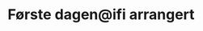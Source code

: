 ---
title: Første dagen@ifi arrangert
tags: dagen
year: 2004
sources:
  - https://no.wikipedia.org/wiki/Ole-Johan_Dahls_hus Ole-Johan Dahls hus - Wikipedia
view: none
---